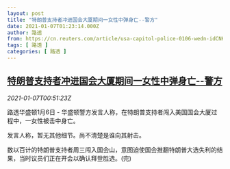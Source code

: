 ```yaml
---
layout: post
title: "特朗普支持者冲进国会大厦期间一女性中弹身亡--警方"
date: 2021-01-07T01:23:14.000Z
author: 路透
from: https://cn.reuters.com/article/usa-capitol-police-0106-wedn-idCNKBS29C035
tags: [ 路透 ]
categories: [ 路透 ]
---
```

<!--1609982594000-->
[特朗普支持者冲进国会大厦期间一女性中弹身亡--警方](https://cn.reuters.com/article/usa-capitol-police-0106-wedn-idCNKBS29C035)
------

<div>
<div><i>2021-01-07T00:51:23Z</i></div><p>路透华盛顿1月6日 - 华盛顿警方发言人称，在特朗普支持者闯入美国国会大厦过程中，一女性被击中身亡。</p><p>发言人称，暂无其他细节。尚不清楚是谁向其射击。</p><p>数以百计的特朗普支持者周三闯入国会山，意图迫使国会推翻特朗普大选失利的结果，当时议员们正在开会以确认拜登胜选。(完)</p>
</div>
